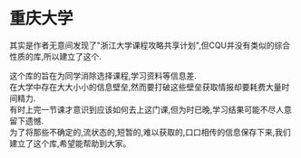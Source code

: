 # 重庆大学
其实是作者无意间发现了"浙江大学课程攻略共享计划",但CQU并没有类似的综合性质的库,所以建立了这个.  
  
这个库的旨在为同学消除选择课程,学习资料等信息差.  
在大学中存在大大小小的信息壁垒,然而要打破这些壁垒获取情报却要耗费大量时间精力.  
有时上完一节课才意识到应该如何去上这门课,但为时已晚,学习结果可能不尽人意留下遗憾.  
为了将那些不确定的,流状态的,短暂的,难以获取的,口口相传的信息保存下来,我们建立了这个库,希望能帮助到大家。 